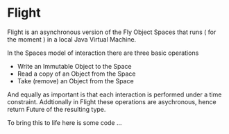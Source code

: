 Flight
======

Flight is an asynchronous version of the Fly Object Spaces that runs ( for the moment ) in a local Java Virtual Machine.

In the Spaces model of interaction there are three basic operations 

* Write an Immutable Object to the Space
* Read a copy of an Object from the Space
* Take (remove) an Object from the Space 

And equally as important is that each interaction is performed under a time constraint. Addtionally in Flight these 
operations are asychronous, hence return Future of the resulting type.

To bring this to life here is some code ...
